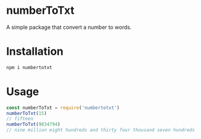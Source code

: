 # numberToTxt
A simple package that convert a number to words.
# Installation
```javascript
npm i numbertotxt
```

# Usage
```javascript
const numberToTxt = require('numbertotxt')
numberToTxt(15)
// fifteen
numberToTxt(9834794)
// nine million eight hundreds and thirty four thousand seven hundreds and ninety four  
```
